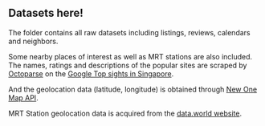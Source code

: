 ## Datasets here!

The folder contains all raw datasets including listings, reviews, calendars and neighbors. 

Some nearby places of interest as well as MRT stations are also included. The names, ratings and descriptions of the popular sites are scraped by [Octoparse](https://www.octoparse.com/) on the [Google Top sights in Singapore](https://www.google.com/travel/things-to-do/see-all?highlight_id=8a00f7b43043ed26&dest_mid=%2Fm%2F06t2t&dest_state_type=sattd&hl=en-SG&gl=sg&g2lb=2502548%2C2503781%2C2503837%2C4258168%2C4270442%2C4306835%2C4317915%2C4328159%2C4371335%2C4401769%2C4419364%2C4463666%2C4464738%2C4466980%2C4482194%2C4482438%2C4486153%2C4491350%2C4495816%2C4496891%2C4497651%2C4270859%2C4284970%2C4291517). 

And the geolocation data (latitude, longitude) is obtained through [New One Map API](https://docs.onemap.sg/#introduction). 

MRT Station geolocation data is acquired from the [data.world website](https://data.world/hxchua/train-stations-in-singapore).
